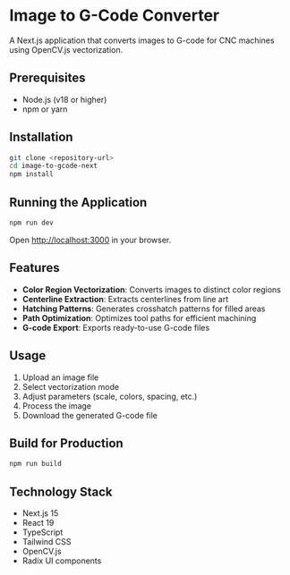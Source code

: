 # Image to G-Code Converter

A Next.js application that converts images to G-code for CNC machines using OpenCV.js vectorization.

## Prerequisites

- Node.js (v18 or higher)
- npm or yarn

## Installation

```bash
git clone <repository-url>
cd image-to-gcode-next
npm install
```

## Running the Application

```bash
npm run dev
```

Open [http://localhost:3000](http://localhost:3000) in your browser.

## Features

- **Color Region Vectorization**: Converts images to distinct color regions
- **Centerline Extraction**: Extracts centerlines from line art
- **Hatching Patterns**: Generates crosshatch patterns for filled areas
- **Path Optimization**: Optimizes tool paths for efficient machining
- **G-code Export**: Exports ready-to-use G-code files

## Usage

1. Upload an image file
2. Select vectorization mode
3. Adjust parameters (scale, colors, spacing, etc.)
4. Process the image
5. Download the generated G-code file

## Build for Production

```bash
npm run build
```

## Technology Stack

- Next.js 15
- React 19
- TypeScript
- Tailwind CSS
- OpenCV.js
- Radix UI components